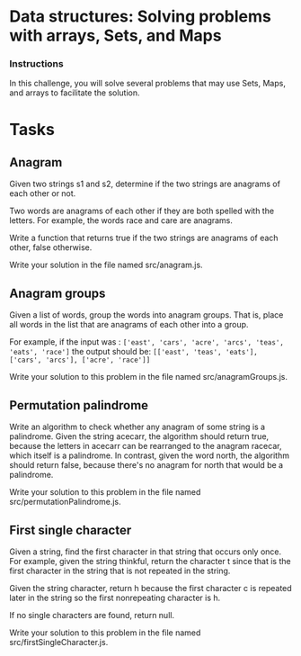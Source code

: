 # Data structures: Solving problems with arrays, Sets, and Maps

### Instructions
In this challenge, you will solve several problems that may use Sets, Maps, and arrays to facilitate the solution.

# Tasks

## Anagram
Given two strings s1 and s2, determine if the two strings are anagrams of each other or not.

Two words are anagrams of each other if they are both spelled with the letters. For example, the words race and care are anagrams.

Write a function that returns true if the two strings are anagrams of each other, false otherwise.

Write your solution in the file named src/anagram.js.

## Anagram groups
Given a list of words, group the words into anagram groups. That is, place all words in the list that are anagrams of each other into a group.

For example, if the input was :
`['east', 'cars', 'acre', 'arcs', 'teas', 'eats', 'race']` 
the output should be: 
`[['east', 'teas', 'eats'], ['cars', 'arcs'], ['acre', 'race']]`

Write your solution to this problem in the file named src/anagramGroups.js.

## Permutation palindrome
Write an algorithm to check whether any anagram of some string is a palindrome. Given the string acecarr, the algorithm should return true, because the letters in acecarr can be rearranged to the anagram racecar, which itself is a palindrome. In contrast, given the word north, the algorithm should return false, because there's no anagram for north that would be a palindrome.

Write your solution to this problem in the file named src/permutationPalindrome.js.

## First single character
Given a string, find the first character in that string that occurs only once. For example, given the string thinkful, return the character t since that is the first character in the string that is not repeated in the string.

Given the string character, return h because the first character c is repeated later in the string so the first nonrepeating character is h.

If no single characters are found, return null.

Write your solution to this problem in the file named src/firstSingleCharacter.js.
